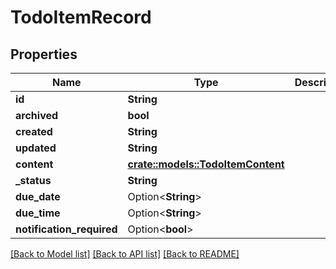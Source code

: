 # TodoItemRecord

## Properties

Name | Type | Description | Notes
------------ | ------------- | ------------- | -------------
**id** | **String** |  | 
**archived** | **bool** |  | 
**created** | **String** |  | 
**updated** | **String** |  | 
**content** | [**crate::models::TodoItemContent**](TodoItemContent.md) |  | 
**_status** | **String** |  | 
**due_date** | Option<**String**> |  | [optional]
**due_time** | Option<**String**> |  | [optional]
**notification_required** | Option<**bool**> |  | [optional]

[[Back to Model list]](../README.md#documentation-for-models) [[Back to API list]](../README.md#documentation-for-api-endpoints) [[Back to README]](../README.md)


